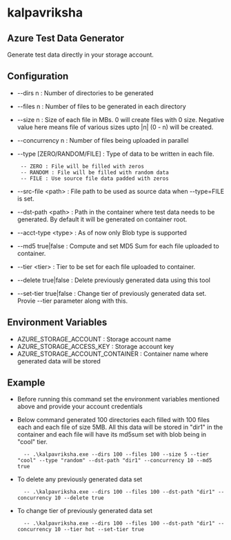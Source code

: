 # kalpavriksha

## Azure Test Data Generator

Generate test data directly in your storage account.

## Configuration

- --dirs n : Number of directories to be generated
- --files n : Number of files to be generated in each directory
- --size n : Size of each file in MBs. 0 will create files with 0 size. Negative value here means file of various sizes upto |n| (0 - n) will be created.
- --concurrency n : Number of files being uploaded in parallel
- --type [ZERO/RANDOM/FILE] : Type of data to be written in each file. 
 
       -- ZERO : File will be filled with zeros
       -- RANDOM : File will be filled with random data
       -- FILE : Use source file data padded with zeros

- --src-file \<path\> : File path to be used as source data when --type=FILE is set.
- --dst-path \<path\> : Path in the container where test data needs to be generated. By default it will be generated on container root.
- --acct-type \<type\> : As of now only Blob type is supported
- --md5 true|false : Compute and set MD5 Sum for each file uploaded to container.
- --tier \<tier\> : Tier to be set for each file uploaded to container.
- --delete true|false : Delete previously generated data using this tool
- --set-tier true|false : Change tier of previously generated data set. Provie --tier parameter along with this.

## Environment Variables

- AZURE_STORAGE_ACCOUNT : Storage account name
- AZURE_STORAGE_ACCESS_KEY : Storage account key
- AZURE_STORAGE_ACCOUNT_CONTAINER : Container name where generated data will be stored

## Example

- Before running this command set the environment variables mentioned above and provide your account credentials
- Below command generated 100 directories each filled with 100 files each and each file of size 5MB. All this data will be stored in "dir1" in the container and each file will have its md5sum set with blob being in "cool" tier.
    
        -- .\kalpavriksha.exe --dirs 100 --files 100 --size 5 --tier "cool" --type "random" --dst-path "dir1" --concurrency 10 --md5 true

- To delete any previously generated data set

        -- .\kalpavriksha.exe --dirs 100 --files 100 --dst-path "dir1" --concurrency 10 --delete true

- To change tier of previously generated data set

        -- .\kalpavriksha.exe --dirs 100 --files 100 --dst-path "dir1" --concurrency 10 --tier hot --set-tier true
